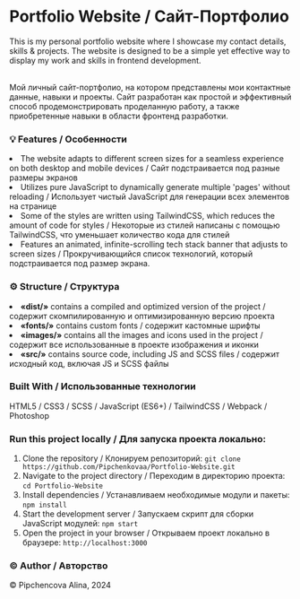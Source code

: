 <h1> Portfolio Website / Сайт-Портфолио </h1>
This is my personal portfolio website where I showcase my contact details, skills & projects. The website is designed to be a simple yet effective way to display my work and skills in frontend development.

<br>Мой личный сайт-портфолио, на котором представлены мои контактные данные, навыки и проекты. Сайт разработан как простой и эффективный способ продемонстрировать проделанную работу, а также приобретенные навыки в области фронтенд разработки.

<h3> <b> 💡 Features / Особенности </b> </h3>
<li>The website adapts to different screen sizes for a seamless experience on both desktop and mobile devices / Сайт подстраивается под разные размеры экранов</li>
<li>Utilizes pure JavaScript to dynamically generate multiple 'pages' without reloading / Использует чистый JavaScript для генерации всех элементов на странице</li>
<li>Some of the styles are written using TailwindCSS, which reduces the amount of code for styles / Некоторые из стилей написаны с помощью TailwindCSS, что уменьшает количество кода для стилей</li>
<li>Features an animated, infinite-scrolling tech stack banner that adjusts to screen sizes / Прокручивающийся список технологий, который подстраивается под размер экрана.</li>

<h3> <b> ⚙️ Structure / Структура </b> </h3>
<li><b>«dist/»</b> contains a compiled and optimized version of the project / содержит скомпилированную и оптимизированную версию проекта</li>
<li><b>«fonts/»</b> contains custom fonts / содержит кастомные шрифты</li>
<li><b>«images/»</b> contains all the images and icons used in the project / содержит все использованные в проекте изображения и иконки</li>
<li><b>«src/»</b> contains source code, including JS and SCSS files / содержит исходный код, включая JS и SCSS файлы</li>

<h3> <b> Built With / Использованные технологии </b> </h3>
HTML5 / CSS3 / SCSS / JavaScript (ES6+) / TailwindCSS / Webpack / Photoshop

<h3> <b> Run this project locally / Для запуска проекта локально: </b> </h3>

1) Clone the repository / Клонируем репозиторий: `git clone https://github.com/Pipchenkovaa/Portfolio-Website.git`<br>
2) Navigate to the project directory / Переходим в директорию проекта: `cd Portfolio-Website`<br>
3) Install dependencies / Устанавливаем необходимые модули и пакеты: `npm install`<br>
4) Start the development server / Запускаем скрипт для сборки JavaScript модулей: `npm start`<br>
5) Open the project in your browser / Открываем проект локально в браузере: `http://localhost:3000`<br>

<h3> <b> ©️ Author / Авторство </b> </h3>
© Pipchencova Alina, 2024
